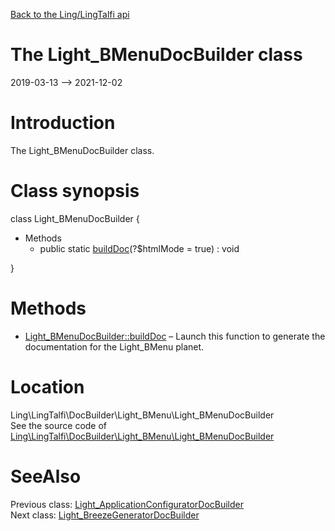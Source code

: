[Back to the Ling/LingTalfi api](https://github.com/lingtalfi/LingTalfi/blob/master/doc/api/Ling/LingTalfi.md)



The Light_BMenuDocBuilder class
================
2019-03-13 --> 2021-12-02






Introduction
============

The Light_BMenuDocBuilder class.



Class synopsis
==============


class <span class="pl-k">Light_BMenuDocBuilder</span>  {

- Methods
    - public static [buildDoc](https://github.com/lingtalfi/LingTalfi/blob/master/doc/api/Ling/LingTalfi/DocBuilder/Light_BMenu/Light_BMenuDocBuilder/buildDoc.md)(?$htmlMode = true) : void

}






Methods
==============

- [Light_BMenuDocBuilder::buildDoc](https://github.com/lingtalfi/LingTalfi/blob/master/doc/api/Ling/LingTalfi/DocBuilder/Light_BMenu/Light_BMenuDocBuilder/buildDoc.md) &ndash; Launch this function to generate the documentation for the Light_BMenu planet.





Location
=============
Ling\LingTalfi\DocBuilder\Light_BMenu\Light_BMenuDocBuilder<br>
See the source code of [Ling\LingTalfi\DocBuilder\Light_BMenu\Light_BMenuDocBuilder](https://github.com/lingtalfi/LingTalfi/blob/master/DocBuilder/Light_BMenu/Light_BMenuDocBuilder.php)



SeeAlso
==============
Previous class: [Light_ApplicationConfiguratorDocBuilder](https://github.com/lingtalfi/LingTalfi/blob/master/doc/api/Ling/LingTalfi/DocBuilder/Light_ApplicationConfigurator/Light_ApplicationConfiguratorDocBuilder.md)<br>Next class: [Light_BreezeGeneratorDocBuilder](https://github.com/lingtalfi/LingTalfi/blob/master/doc/api/Ling/LingTalfi/DocBuilder/Light_BreezeGenerator/Light_BreezeGeneratorDocBuilder.md)<br>

